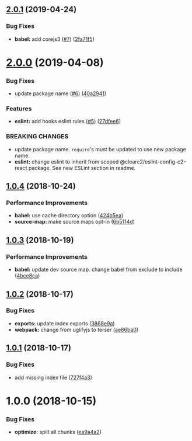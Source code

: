 ## [2.0.1](https://github.com/ClearC2/c2-react-config/compare/v2.0.0...v2.0.1) (2019-04-24)


### Bug Fixes

* **babel:** add corejs3 ([#7](https://github.com/ClearC2/c2-react-config/issues/7)) ([2fa71f5](https://github.com/ClearC2/c2-react-config/commit/2fa71f5))

# [2.0.0](https://github.com/ClearC2/c2-react-config/compare/v1.0.4...v2.0.0) (2019-04-08)


### Bug Fixes

* update package name ([#6](https://github.com/ClearC2/c2-react-config/issues/6)) ([40a2941](https://github.com/ClearC2/c2-react-config/commit/40a2941))


### Features

* **eslint:** add hooks eslint rules ([#5](https://github.com/ClearC2/c2-react-config/issues/5)) ([27dfee6](https://github.com/ClearC2/c2-react-config/commit/27dfee6))


### BREAKING CHANGES

* update package name. `require`'s must be updated to use new package name.
* **eslint:** change eslint to inherit from scoped @clearc2/eslint-config-c2-react package. See new ESLint section in readme.

## [1.0.4](https://github.com/ClearC2/c2-react-config/compare/v1.0.3...v1.0.4) (2018-10-24)


### Performance Improvements

* **babel:** use cache directory option ([424b5ea](https://github.com/ClearC2/c2-react-config/commit/424b5ea))
* **source-map:** make source maps opt-in ([6b5114d](https://github.com/ClearC2/c2-react-config/commit/6b5114d))

## [1.0.3](https://github.com/ClearC2/c2-react-config/compare/v1.0.2...v1.0.3) (2018-10-19)


### Performance Improvements

* **babel:** update dev source map. change babel from exclude to include ([4bce8ca](https://github.com/ClearC2/c2-react-config/commit/4bce8ca))

## [1.0.2](https://github.com/ClearC2/c2-react-config/compare/v1.0.1...v1.0.2) (2018-10-17)


### Bug Fixes

* **exports:** update index exports ([3868e9a](https://github.com/ClearC2/c2-react-config/commit/3868e9a))
* **webpack:** change from uglifyjs to terser ([ae86ba0](https://github.com/ClearC2/c2-react-config/commit/ae86ba0))

## [1.0.1](https://github.com/ClearC2/c2-react-config/compare/v1.0.0...v1.0.1) (2018-10-17)


### Bug Fixes

* add missing index file ([727f4a3](https://github.com/ClearC2/c2-react-config/commit/727f4a3))

# 1.0.0 (2018-10-15)


### Bug Fixes

* **optimize:** split all chunks ([ea9a4a2](https://github.com/ClearC2/c2-react-config/commit/ea9a4a2))
